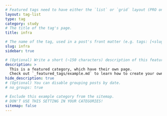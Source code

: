 ```yaml
---
# Featured tags need to have either the `list` or `grid` layout (PRO only).
layout: tag-list
type: tag
category: study
# The title of the tag's page.
title: infra

# The name of the tag, used in a post's front matter (e.g. tags: [<slug>]).
slug: infra
sidebar: true

# (Optional) Write a short (~150 characters) description of this featured tag.
description: >
  This is a featured category, which have their own page.
  Check out `_featured_tags/example.md` to learn how to create your own.
hide_description: true
# (Optional) You can disable grouping posts by date.
# no_groups: true

# Exclude this example category from the sitemap.
# DON'T USE THIS SETTING IN YOUR CATEGORIES!
sitemap: false
---
```


